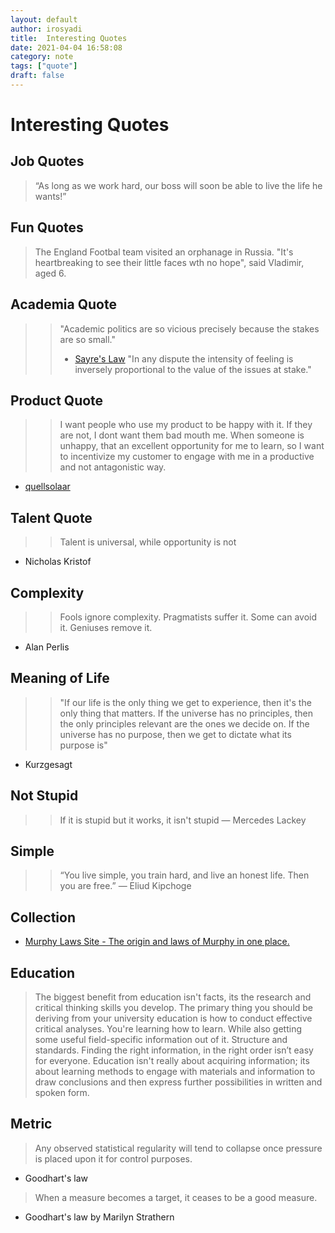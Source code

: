```yaml
---
layout: default
author: irosyadi
title:  Interesting Quotes
date: 2021-04-04 16:58:08
category: note
tags: ["quote"]
draft: false
---
```


# Interesting Quotes

## Job Quotes
> “As long as we work hard, our boss will soon be able to live the life he wants!”

## Fun Quotes
> The England Footbal team visited an orphanage in Russia. "It's heartbreaking to see their little faces wth no hope", said Vladimir, aged 6.

## Academia Quote

>> "Academic politics are so vicious precisely because the stakes are so small."
>> - [Sayre's Law](https://en.m.wikipedia.org/wiki/Sayre%27s_law)
>> "In any dispute the intensity of feeling is inversely proportional to the value of the issues at stake."

## Product Quote
>> I want people who use my product to be happy with it.
>> If they are not, I dont want them bad mouth me.
>> When someone is unhappy, that an excellent opportunity for me to learn, so I want to incentivize my customer to engage with me in a productive and not antagonistic way.
- [quellsolaar](https://news.ycombinator.com/item?id=24562019)

## Talent Quote
>> Talent is universal, while opportunity is not
- Nicholas Kristof

## Complexity
>> Fools ignore complexity. Pragmatists suffer it. Some can avoid it. Geniuses remove it.
- Alan Perlis

## Meaning of Life
>> "If our life is the only thing we get to experience, then it's the only thing that matters. If the universe has no principles, then the only principles relevant are the ones we decide on. If the universe has no purpose, then we get to dictate what its purpose is"
- Kurzgesagt

## Not Stupid
>> If it is stupid but it works, it isn't stupid
― Mercedes Lackey


## Simple
>>“You live simple, you train hard, and live an honest life. Then you are free.”
― Eliud Kipchoge


## Collection
- [Murphy Laws Site - The origin and laws of Murphy in one place.](http://www.murphys-laws.com/)

## Education
> The biggest benefit from education isn't facts, its the research and critical thinking skills you develop.
> The primary thing you should be deriving from your university education is how to conduct effective critical analyses.
> You're learning how to learn. While also getting some useful field-specific information out of it.
> Structure and standards.  Finding the right information, in the right order isn’t easy for everyone.
> Education isn't really about acquiring information; its about learning methods to engage with materials and information to draw conclusions and then express further possibilities in written and spoken form.

## Metric
> Any observed statistical regularity will tend to collapse once pressure is placed upon it for control purposes.
- Goodhart's law
> When a measure becomes a target, it ceases to be a good measure.
-  Goodhart's law by Marilyn Strathern 